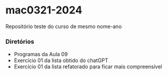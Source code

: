# mac0321-2024
Repositório teste do curso de mesmo nome-ano

### Diretórios
 - Programas da Aula 09
 - Exercício 01 da lista obtido do chatGPT
 - Exercício 01 da lista refatorado para ficar mais compreensível

